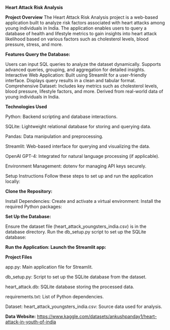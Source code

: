 **Heart Attack Risk Analysis**

**Project Overview**
The Heart Attack Risk Analysis project is a web-based application built to analyze risk factors associated with heart attacks among young individuals in India. The application enables users to query a database of health and lifestyle metrics to gain insights into heart attack likelihood based on various factors such as cholesterol levels, blood pressure, stress, and more.

**Features
Query the Database:**

Users can input SQL queries to analyze the dataset dynamically.
Supports advanced queries, grouping, and aggregation for detailed insights.
Interactive Web Application:
Built using Streamlit for a user-friendly interface.
Displays query results in a clean and tabular format.
Comprehensive Dataset:
Includes key metrics such as cholesterol levels, blood pressure, lifestyle factors, and more.
Derived from real-world data of young individuals in India.


**Technologies Used**

Python:
Backend scripting and database interactions.

SQLite:
Lightweight relational database for storing and querying data.

Pandas:
Data manipulation and preprocessing.

Streamlit:
Web-based interface for querying and visualizing the data.

OpenAI GPT-4:
Integrated for natural language processing (if applicable).

Environment Management:
dotenv for managing API keys securely.

Setup Instructions
Follow these steps to set up and run the application locally:

**Clone the Repository:**

Install Dependencies: Create and activate a virtual environment:
Install the required Python packages:

**Set Up the Database:**

Ensure the dataset file (heart_attack_youngsters_india.csv) is in the database directory.
Run the db_setup.py script to set up the SQLite database:

**Run the Application: Launch the Streamlit app:**

**Project Files**

app.py:
Main application file for Streamlit.

db_setup.py:
Script to set up the SQLite database from the dataset.

heart_attack.db:
SQLite database storing the processed data.

requirements.txt:
List of Python dependencies.

Dataset:
heart_attack_youngsters_india.csv: Source data used for analysis.

**Data Website:**
https://www.kaggle.com/datasets/ankushpanday1/heart-attack-in-youth-of-india


